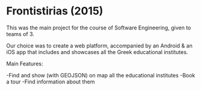 # Frontistirias (2015)

This was the main project for the course of Software Engineering, given to teams of 3.

Our choice was to create a web platform, accompanied by an Android & an iOS app that includes and showcases all the Greek educational institutes.

Main Features:

-Find and show (with GEOJSON) on map all the educational institutes
-Book a tour
-Find information about them



